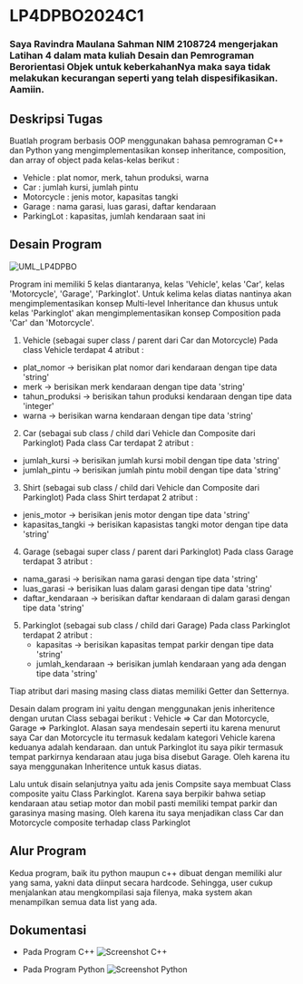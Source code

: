# LP4DPBO2024C1

### Saya Ravindra Maulana Sahman NIM 2108724 mengerjakan Latihan 4 dalam mata kuliah Desain dan Pemrograman Berorientasi Objek untuk keberkahanNya maka saya tidak melakukan kecurangan seperti yang telah dispesifikasikan. Aamiin.

## Deskripsi Tugas
Buatlah program berbasis OOP menggunakan bahasa pemrograman C++ dan Python  yang mengimplementasikan konsep inheritance, composition, dan array of object pada kelas-kelas berikut :
* Vehicle : plat nomor, merk, tahun produksi, warna
* Car : jumlah kursi, jumlah pintu
* Motorcycle : jenis motor, kapasitas tangki
* Garage : nama garasi, luas garasi, daftar kendaraan
* ParkingLot : kapasitas, jumlah kendaraan saat ini


## Desain Program
![UML_LP4DPBO](https://github.com/Ravindraa181/LP4DPBO2024C1/assets/100990733/111e756c-49d4-487e-b666-fcef07291bbb)


Program ini memiliki 5 kelas diantaranya, kelas 'Vehicle', kelas 'Car', kelas 'Motorcycle', 'Garage', 'ParkingIot'. Untuk kelima kelas diatas nantinya akan mengimplementasikan konsep Multi-level Inheritance dan khusus untuk kelas 'ParkingIot' akan mengimplementasikan konsep Composition pada 'Car' dan 'Motorcycle'.
1. Vehicle (sebagai super class / parent dari Car dan Motorcycle)
  Pada class Vehicle terdapat 4 atribut : 
  * plat_nomor -> berisikan plat nomor dari kendaraan dengan tipe data 'string'
  * merk -> berisikan merk kendaraan dengan tipe data 'string'
  * tahun_produksi -> berisikan tahun produksi kendaraan dengan tipe data 'integer'
  * warna -> berisikan warna kendaraan dengan tipe data 'string'

2. Car (sebagai sub class / child dari Vehicle dan Composite dari ParkingIot)
  Pada class Car terdapat 2 atribut :
  * jumlah_kursi -> berisikan jumlah kursi mobil dengan tipe data 'string'
  * jumlah_pintu -> berisikan jumlah pintu mobil dengan tipe data 'string'

3. Shirt (sebagai sub class / child dari Vehicle dan Composite dari ParkingIot)
  Pada class Shirt terdapat 2 atribut :
  * jenis_motor -> berisikan jenis motor dengan tipe data 'string'
  * kapasitas_tangki -> berisikan kapasistas tangki motor dengan tipe data 'string'
    
4. Garage (sebagai super class / parent dari ParkingIot)
   Pada class Garage terdapat 3 atribut :
  * nama_garasi -> berisikan nama garasi dengan tipe data 'string'
  * luas_garasi -> berisikan luas dalam garasi dengan tipe data 'string'
  * daftar_kendaraan -> berisikan daftar kendaraan di dalam garasi dengan tipe data 'string'

5. ParkingIot (sebagai sub class / child dari Garage)
   Pada class ParkingIot terdapat 2 atribut :
   * kapasitas -> berisikan kapasitas tempat parkir dengan tipe data 'string'
   * jumlah_kendaraan -> berisikan jumlah kendaraan yang ada dengan tipe data 'string'

Tiap atribut dari masing masing class diatas memiliki Getter dan Setternya.

Desain dalam program ini yaitu dengan menggunakan jenis inheritence dengan urutan Class sebagai berikut : Vehicle => Car dan Motorcycle, Garage => ParkingIot.
Alasan saya mendesain seperti itu karena menurut saya Car dan Motorcycle itu termasuk kedalam kategori Vehicle karena keduanya adalah kendaraan. dan untuk ParkingIot itu saya pikir termasuk tempat parkirnya kendaraan atau juga bisa disebut Garage. Oleh karena itu saya menggunakan Inheritence untuk kasus diatas.

Lalu untuk disain selanjutnya yaitu ada jenis Compsite saya membuat Class composite yaitu Class ParkingIot. Karena saya berpikir bahwa setiap kendaraan atau setiap motor dan mobil pasti memiliki tempat parkir dan garasinya masing masing. Oleh karena itu saya menjadikan class Car dan Motorcycle composite terhadap class ParkingIot


## Alur Program
Kedua program, baik itu python maupun c++ dibuat dengan memiliki alur yang sama, yakni data diinput secara hardcode. Sehingga, user cukup menjalankan atau mengkompilasi saja filenya, maka system akan menampilkan semua data list yang ada.

## Dokumentasi
* Pada Program C++
![Screenshot C++](https://github.com/Ravindraa181/LP4DPBO2024C1/assets/100990733/e53219b8-01df-49b2-a3a2-d710dfc5632d)



* Pada Program Python
![Screenshot Python](https://github.com/Ravindraa181/LP4DPBO2024C1/assets/100990733/92fdb1d2-64cc-446d-87bb-4552c8abecb8)


